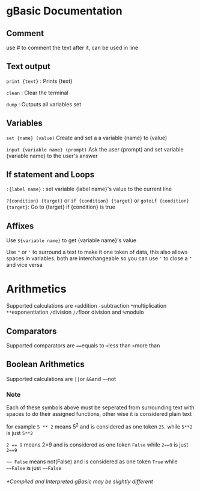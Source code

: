 # gBasic Documentation

## Comment
use # to comment the text after it, can be used in line

## Text output
`print {text}` : Prints {text}

`clean` : Clear the terminal

`dump` : Outputs all variables set

## Variables
`set {name} (value)` Create and set a a variable {name} to (value)

`input {variable name} (prompt)` Ask the user (prompt) and set variable {variable name} to the user's answer

## If statement and Loops
`:{label name}` : set variable {label name}'s value to the current line

`?{condition} {target}` or `if {condition} {target}` or `gotoif {condition} {target}`: Go to {target} if {condition} is true

## Affixes
Use `${variable name}` to get {variable name}'s value

Use `"` or `'` to surround a text to make it one token of data, this also allows spaces in variables. both are interchangeable so you can use `'` to close a `"` and vice versa

# Arithmetics
Supported calculations are
`+`addition `-`subtraction `*`multiplication `**`exponentiation `/`division `//`floor division and `%`modulo

## Comparators
Supported comparators are
`==`equals to `<`less than `>`more than 

## Boolean Arithmetics
Supported calculations are
`||`or `&&`and `~~`not

### Note
Each of these symbols above must be seperated from surrounding text with spaces to do their assigned functions, other wise it is considered plain text

for example
`5 ** 2` means 5<sup>2</sup> and is considered as one token `25`. while `5**2` is just `5**2`

`2 == 9` means 2=9 and is considered as one token `False` while `2==9` is just `2==9`

`~~ False` means not(False) and is considered as one token `True` while `~~False` is just `~~False`

###### \*Compiled and Interpreted gBasic may be slightly different
